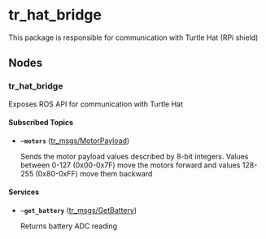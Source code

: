 # tr_hat_bridge
This package is responsible for communication with Turtle Hat (RPi shield)

## Nodes

### tr_hat_bridge
Exposes ROS API for communication with Turtle Hat

#### Subscribed Topics

* **`~motors`** ([tr_msgs/MotorPayload])

	Sends the motor payload values described by 8-bit integers. Values between 0-127 (0x00-0x7F) move the motors forward and values 128-255 (0x80-0xFF) move them backward

#### Services

* **`~get_battery`** ([tr_msgs/GetBattery])

	Returns battery ADC reading

[tr_msgs/MotorPayload]: https://github.com/TurtleRover/tr_ros/blob/master/tr_msgs/msg/MotorPayload.msg
[tr_msgs/GetBattery]: https://github.com/TurtleRover/tr_ros/blob/master/tr_msgs/srv/GetBattery.srv